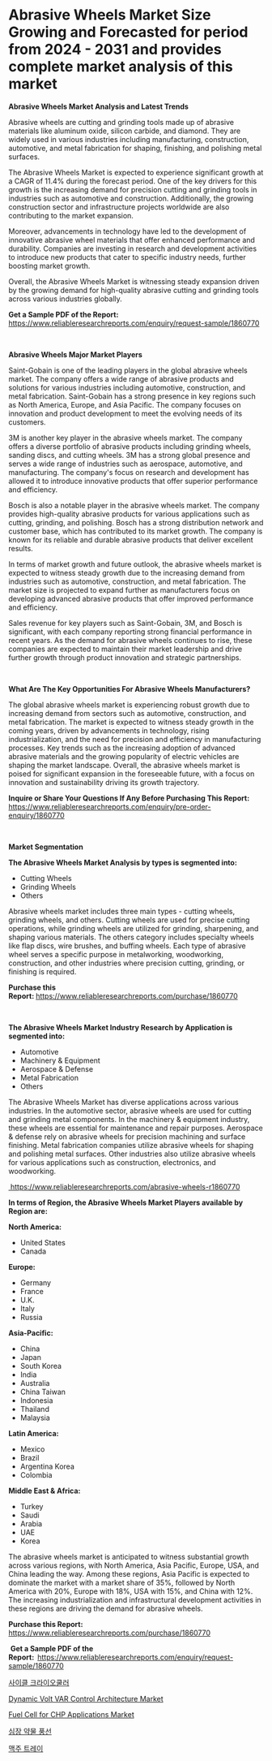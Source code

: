 <p><h1>Abrasive Wheels Market Size Growing and Forecasted for period from 2024 - 2031 and provides complete market analysis of this market</h1></p><p><strong>Abrasive Wheels Market Analysis and Latest Trends</strong></p>
<p><p>Abrasive wheels are cutting and grinding tools made up of abrasive materials like aluminum oxide, silicon carbide, and diamond. They are widely used in various industries including manufacturing, construction, automotive, and metal fabrication for shaping, finishing, and polishing metal surfaces.</p><p>The Abrasive Wheels Market is expected to experience significant growth at a CAGR of 11.4% during the forecast period. One of the key drivers for this growth is the increasing demand for precision cutting and grinding tools in industries such as automotive and construction. Additionally, the growing construction sector and infrastructure projects worldwide are also contributing to the market expansion.</p><p>Moreover, advancements in technology have led to the development of innovative abrasive wheel materials that offer enhanced performance and durability. Companies are investing in research and development activities to introduce new products that cater to specific industry needs, further boosting market growth.</p><p>Overall, the Abrasive Wheels Market is witnessing steady expansion driven by the growing demand for high-quality abrasive cutting and grinding tools across various industries globally.</p></p>
<p><strong>Get a Sample PDF of the Report:&nbsp;</strong> <a href="https://www.reliableresearchreports.com/enquiry/request-sample/1860770">https://www.reliableresearchreports.com/enquiry/request-sample/1860770</a></p>
<p>&nbsp;</p>
<p><strong>Abrasive Wheels Major Market Players</strong></p>
<p><p>Saint-Gobain is one of the leading players in the global abrasive wheels market. The company offers a wide range of abrasive products and solutions for various industries including automotive, construction, and metal fabrication. Saint-Gobain has a strong presence in key regions such as North America, Europe, and Asia Pacific. The company focuses on innovation and product development to meet the evolving needs of its customers.</p><p>3M is another key player in the abrasive wheels market. The company offers a diverse portfolio of abrasive products including grinding wheels, sanding discs, and cutting wheels. 3M has a strong global presence and serves a wide range of industries such as aerospace, automotive, and manufacturing. The company's focus on research and development has allowed it to introduce innovative products that offer superior performance and efficiency.</p><p>Bosch is also a notable player in the abrasive wheels market. The company provides high-quality abrasive products for various applications such as cutting, grinding, and polishing. Bosch has a strong distribution network and customer base, which has contributed to its market growth. The company is known for its reliable and durable abrasive products that deliver excellent results.</p><p>In terms of market growth and future outlook, the abrasive wheels market is expected to witness steady growth due to the increasing demand from industries such as automotive, construction, and metal fabrication. The market size is projected to expand further as manufacturers focus on developing advanced abrasive products that offer improved performance and efficiency.</p><p>Sales revenue for key players such as Saint-Gobain, 3M, and Bosch is significant, with each company reporting strong financial performance in recent years. As the demand for abrasive wheels continues to rise, these companies are expected to maintain their market leadership and drive further growth through product innovation and strategic partnerships.</p></p>
<p>&nbsp;</p>
<p><strong>What Are The Key Opportunities For Abrasive Wheels Manufacturers?</strong></p>
<p><p>The global abrasive wheels market is experiencing robust growth due to increasing demand from sectors such as automotive, construction, and metal fabrication. The market is expected to witness steady growth in the coming years, driven by advancements in technology, rising industrialization, and the need for precision and efficiency in manufacturing processes. Key trends such as the increasing adoption of advanced abrasive materials and the growing popularity of electric vehicles are shaping the market landscape. Overall, the abrasive wheels market is poised for significant expansion in the foreseeable future, with a focus on innovation and sustainability driving its growth trajectory.</p></p>
<p><strong>Inquire or Share Your Questions If Any Before Purchasing This Report:</strong> <a href="https://www.reliableresearchreports.com/enquiry/pre-order-enquiry/1860770">https://www.reliableresearchreports.com/enquiry/pre-order-enquiry/1860770</a></p>
<p>&nbsp;</p>
<p><strong>Market Segmentation</strong></p>
<p><strong>The Abrasive Wheels Market Analysis by types is segmented into:</strong></p>
<p><ul><li>Cutting Wheels</li><li>Grinding Wheels</li><li>Others</li></ul></p>
<p><p>Abrasive wheels market includes three main types - cutting wheels, grinding wheels, and others. Cutting wheels are used for precise cutting operations, while grinding wheels are utilized for grinding, sharpening, and shaping various materials. The others category includes specialty wheels like flap discs, wire brushes, and buffing wheels. Each type of abrasive wheel serves a specific purpose in metalworking, woodworking, construction, and other industries where precision cutting, grinding, or finishing is required.</p></p>
<p><strong>Purchase this Report:&nbsp;</strong><a href="https://www.reliableresearchreports.com/purchase/1860770">https://www.reliableresearchreports.com/purchase/1860770</a></p>
<p>&nbsp;</p>
<p><strong>The Abrasive Wheels Market Industry Research by Application is segmented into:</strong></p>
<p><ul><li>Automotive</li><li>Machinery & Equipment</li><li>Aerospace & Defense</li><li>Metal Fabrication</li><li>Others</li></ul></p>
<p><p>The Abrasive Wheels Market has diverse applications across various industries. In the automotive sector, abrasive wheels are used for cutting and grinding metal components. In the machinery & equipment industry, these wheels are essential for maintenance and repair purposes. Aerospace & defense rely on abrasive wheels for precision machining and surface finishing. Metal fabrication companies utilize abrasive wheels for shaping and polishing metal surfaces. Other industries also utilize abrasive wheels for various applications such as construction, electronics, and woodworking.</p></p>
<p><a href="https://www.reliableresearchreports.com/abrasive-wheels-r1860770">&nbsp;https://www.reliableresearchreports.com/abrasive-wheels-r1860770</a></p>
<p><strong>In terms of Region, the Abrasive Wheels Market Players available by Region are:</strong></p>
<p>
    <p> <strong> North America: </strong>
        <ul>
            <li>United States</li>
            <li>Canada</li>
        </ul>
        </p> 
    <p> <strong> Europe: </strong>
        <ul>
            <li>Germany</li>
            <li>France</li>
            <li>U.K.</li>
            <li>Italy</li>
            <li>Russia</li>
        </ul>
        </p> 
    <p> <strong> Asia-Pacific: </strong>
        <ul>
            <li>China</li>
            <li>Japan</li>
            <li>South Korea</li>
            <li>India</li>
            <li>Australia</li>
            <li>China Taiwan</li>
            <li>Indonesia</li>
            <li>Thailand</li>
            <li>Malaysia</li>
        </ul>
        </p> 
    <p> <strong> Latin America: </strong>
        <ul>
            <li>Mexico</li>
            <li>Brazil</li>
            <li>Argentina Korea</li>
            <li>Colombia</li>
        </ul>
        </p> 
    <p> <strong> Middle East & Africa: </strong>
        <ul>
            <li>Turkey</li>
            <li>Saudi</li>
            <li>Arabia</li>
            <li>UAE</li>
            <li>Korea</li>
        </ul>
    </p>
    </p>
<p><p>The abrasive wheels market is anticipated to witness substantial growth across various regions, with North America, Asia Pacific, Europe, USA, and China leading the way. Among these regions, Asia Pacific is expected to dominate the market with a market share of 35%, followed by North America with 20%, Europe with 18%, USA with 15%, and China with 12%. The increasing industrialization and infrastructural development activities in these regions are driving the demand for abrasive wheels.</p></p>
<p><strong>Purchase this Report: </strong><a href="https://www.reliableresearchreports.com/purchase/1860770">https://www.reliableresearchreports.com/purchase/1860770</a></p>
<p>&nbsp;<strong>Get a Sample PDF of the Report:&nbsp;&nbsp;</strong><a href="https://www.reliableresearchreports.com/enquiry/request-sample/1860770">https://www.reliableresearchreports.com/enquiry/request-sample/1860770</a></p>
<p><strong></strong></p>
<p><p><a href="https://medium.com/@staceyhilll80/%EA%B8%80%EB%A1%9C%EB%B2%8C-%EC%82%AC%EC%9D%B4%ED%81%B4-%ED%81%AC%EB%9D%BC%EC%9D%B4%EC%BF%A8%EB%9F%AC-%EC%8B%9C%EC%9E%A5-%EA%B7%9C%EB%AA%A8%EB%8A%94-%EC%97%B0%ED%8F%89%EA%B7%A0-%EC%84%B1%EC%9E%A5%EB%A5%A0-%EC%97%90-%EB%8F%84%EB%8B%AC%ED%95%A0-%EA%B2%83%EC%9C%BC%EB%A1%9C-%EC%98%88%EC%83%81%EB%90%98%EB%A9%B0-%EC%9D%B4-%EB%B3%B4%EA%B3%A0%EC%84%9C%EB%8A%94-2024%EB%85%84%EB%B6%80%ED%84%B0-2031%EB%85%84%EA%B9%8C%EC%A7%80%EC%9D%98-%EC%8B%9C%EC%9E%A5-%EC%84%B1%EC%9E%A5-%ED%8A%B8%EB%A0%8C%EB%93%9C-%EA%B8%B0%ED%9A%8C-%EB%B0%8F-%EC%98%88%EC%B8%A1%EC%9D%84-%EB%8B%A4%EB%A3%B9%EB%8B%88%EB%8B%A4-c9a850277306">사이클 크라이오쿨러</a></p><p><a href="https://github.com/JennyferFeil2023/Market-Research-Report-List-1/blob/main/dynamic-volt-var-control-architecture-market.md">Dynamic Volt VAR Control Architecture Market</a></p><p><a href="https://github.com/amirvaghari/Market-Research-Report-List-1/blob/main/fuel-cell-for-chp-applications-market.md">Fuel Cell for CHP Applications Market</a></p><p><a href="https://medium.com/@candidarowe2022/%EC%B9%B4%EB%94%94%EC%98%A4-%EB%93%9C%EB%9F%AC%EA%B7%B8-%EB%B0%9C%EB%A1%A0-%EC%8B%9C%EC%9E%A5-%EB%B3%B4%EA%B3%A0%EC%84%9C-%EC%A0%9C%ED%92%88-%EC%9C%A0%ED%98%95-%EC%8B%AC%EC%9E%A5-%EB%B0%B0%EB%8B%B9%EC%B2%B4-%EB%85%BC-%EA%B8%80%EB%A6%AC%EC%BD%94%EC%82%AC%EC%9D%B4%EB%93%9C-%EC%B5%9C%EC%A2%85-%EC%82%AC%EC%9A%A9%EC%B2%98-%EB%B3%91%EC%9B%90-%EC%8B%AC%EC%9E%A5-%EC%B9%B4%ED%85%8C%ED%84%B0-%EC%82%BD%EC%9E%85-%EC%97%B0%EA%B5%AC%EC%8B%A4-%EB%B0%8F-%EC%A7%80%EC%97%AD-2024-2031-e92ebe539b50">심장 약물 풍선</a></p><p><a href="https://github.com/tasfiyaj85/Market-Research-Report-List-1/blob/main/1884583162284.md">맥주 트레이</a></p></p>